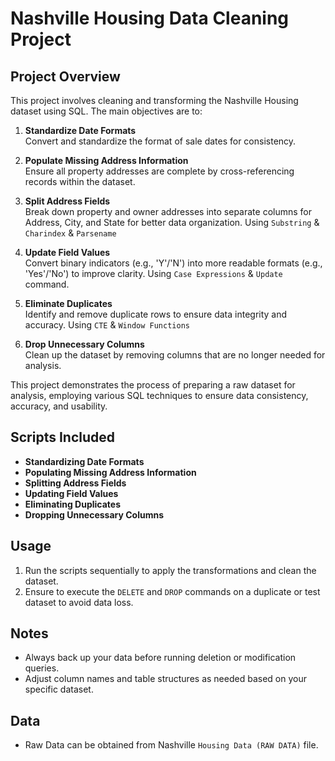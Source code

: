 # Nashville Housing Data Cleaning Project

## Project Overview

This project involves cleaning and transforming the Nashville Housing dataset using SQL. The main objectives are to:

1. **Standardize Date Formats**  
   Convert and standardize the format of sale dates for consistency.

2. **Populate Missing Address Information**  
   Ensure all property addresses are complete by cross-referencing records within the dataset.

3. **Split Address Fields**  
   Break down property and owner addresses into separate columns for Address, City, and State for better data organization. Using `Substring` & `Charindex` & `Parsename`

4. **Update Field Values**  
   Convert binary indicators (e.g., 'Y'/'N') into more readable formats (e.g., 'Yes'/'No') to improve clarity. Using `Case Expressions` & `Update` command.

5. **Eliminate Duplicates**  
   Identify and remove duplicate rows to ensure data integrity and accuracy. Using `CTE` & `Window Functions`

6. **Drop Unnecessary Columns**  
   Clean up the dataset by removing columns that are no longer needed for analysis.

This project demonstrates the process of preparing a raw dataset for analysis, employing various SQL techniques to ensure data consistency, accuracy, and usability.

## Scripts Included

- **Standardizing Date Formats**  
- **Populating Missing Address Information**  
- **Splitting Address Fields**  
- **Updating Field Values**  
- **Eliminating Duplicates**  
- **Dropping Unnecessary Columns**

## Usage

1. Run the scripts sequentially to apply the transformations and clean the dataset.
2. Ensure to execute the `DELETE` and `DROP` commands on a duplicate or test dataset to avoid data loss.

## Notes

- Always back up your data before running deletion or modification queries.
- Adjust column names and table structures as needed based on your specific dataset.

## Data
- Raw Data can be obtained from Nashville `Housing Data (RAW DATA)` file.
